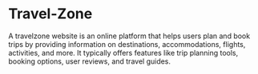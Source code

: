 # Travel-Zone
 A travelzone website is an online platform that helps users plan and book trips by providing information on
 destinations, accommodations, flights, activities, and more. It typically offers features like trip planning tools,
 booking options, user reviews, and travel guides.
